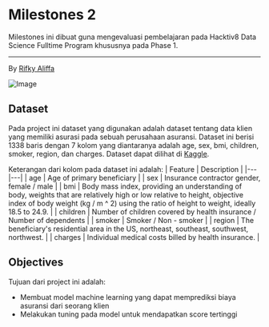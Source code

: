 # Milestones 2

Milestones ini dibuat guna mengevaluasi pembelajaran pada Hacktiv8 Data Science Fulltime Program khususnya pada Phase 1.

---

By [Rifky Aliffa](https://github.com/Penzragon)

![Image](https://www.bengkulunews.co.id/wp-content/uploads/2022/01/Do-I-need-insurance-1.jpg)

## Dataset

Pada project ini dataset yang digunakan adalah dataset tentang data klien yang memiliki asurasi pada sebuah perusahaan asuransi. Dataset ini berisi 1338 baris dengan 7 kolom yang diantaranya adalah age, sex, bmi, children, smoker, region, dan charges. Dataset dapat dilihat di [Kaggle](https://www.kaggle.com/teertha/ushealthinsurancedataset).

Keterangan dari kolom pada dataset ini adalah:
| Feature | Description |
|---|---|
| age | Age of primary beneficiary |
| sex | Insurance contractor gender, female / male |
| bmi | Body mass index, providing an understanding of body, weights that are relatively high or low relative to height, objective index of body weight (kg / m ^ 2) using the ratio of height to weight, ideally 18.5 to 24.9. |
| children | Number of children covered by health insurance / Number of dependents |
| smoker | Smoker / Non - smoker |
| region | The beneficiary's residential area in the US, northeast, southeast, southwest, northwest. |
| charges | Individual medical costs billed by health insurance. |

## Objectives

Tujuan dari project ini adalah:

- Membuat model machine learning yang dapat memprediksi biaya asuransi dari seorang klien
- Melakukan tuning pada model untuk mendapatkan score tertinggi
